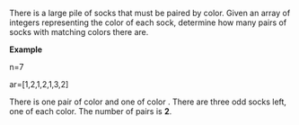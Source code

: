There is a large pile of socks that must be paired by color. Given an array of integers representing the color of each sock, determine how many pairs of socks with matching colors there are.

**Example**

n=7

ar=[1,2,1,2,1,3,2]

There is one pair of color  and one of color . There are three odd socks left, one of each color. The number of pairs is **2**.